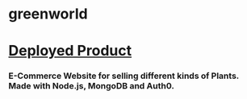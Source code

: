 # greenworld
# [Deployed Product](https://green-world-plant.herokuapp.com/)
### E-Commerce Website for selling different kinds of Plants. Made with Node.js, MongoDB and Auth0.
